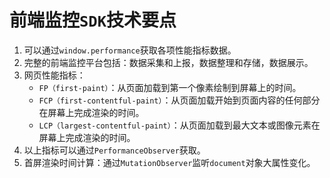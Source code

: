 # 前端监控`SDK`技术要点

1. 可以通过`window.performance`获取各项性能指标数据。
2. 完整的前端监控平台包括：数据采集和上报，数据整理和存储，数据展示。
3. 网页性能指标：
   - `FP（first-paint）`：从页面加载到第一个像素绘制到屏幕上的时间。
   - `FCP（first-contentful-paint）`：从页面加载开始到页面内容的任何部分在屏幕上完成渲染的时间。
   - `LCP（largest-contentful-paint）`：从页面加载到最大文本或图像元素在屏幕上完成渲染的时间。
4. 以上指标可以通过`PerformanceObserver`获取。
5. 首屏渲染时间计算：通过`MutationObserver`监听`document`对象大属性变化。
